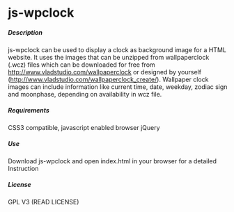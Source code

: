 js-wpclock
==========

##### Description
js-wpclock can be used to display a clock as background image for a HTML website.
It uses the images that can be unzipped from wallpaperclock (.wcz) files which can be downloaded for free from http://www.vladstudio.com/wallpaperclock or designed by yourself (http://www.vladstudio.com/wallpaperclock_create/).
Wallpaper clock images can include information like current time, date, weekday, zodiac sign and moonphase, depending on availability in wcz file.

##### Requirements
CSS3 compatible, javascript enabled browser
jQuery

##### Use
Download js-wpclock and open index.html in your browser for a detailed Instruction

##### License
GPL V3 (READ LICENSE)

